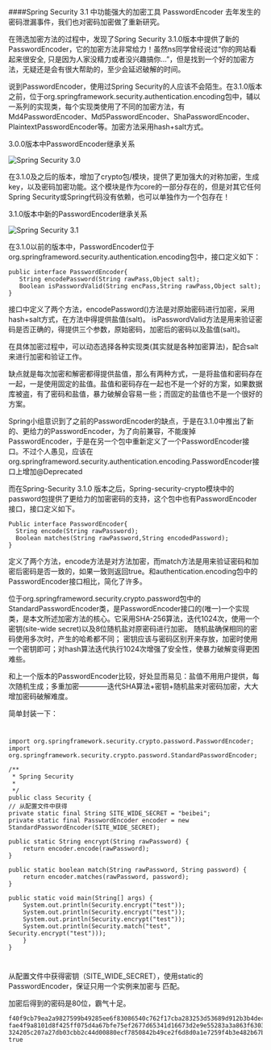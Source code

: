 ####Spring Security 3.1 中功能强大的加密工具 PasswordEncoder
去年发生的密码泄漏事件，我们也对密码加密做了重新研究。 
  
在筛选加密方法的过程中，发现了Spring Security 3.1.0版本中提供了新的PasswordEncoder，它的加密方法非常给力！虽然ns同学曾经说过“你的网站看起来很安全, 只是因为人家没精力或者没兴趣搞你...”，但是找到一个好的加密方法，无疑还是会有很大帮助的，至少会延迟破解的时间。  

说到PasswordEncoder，使用过Spring Security的人应该不会陌生。在3.1.0版本之前，位于org.springframework.security.authentication.encoding包中，辅以一系列的实现类，每个实现类使用了不同的加密方法，有Md4PasswordEncoder、Md5PasswordEncoder、ShaPasswordEncoder、PlaintextPasswordEncoder等。加密方法采用hash+salt方式。 

3.0.0版本中PasswordEncoder继承关系

![](https://github.com/silence940109/Java/blob/master/image/Security3.0.jpg "Spring Security 3.0")

在3.1.0及之后的版本，增加了crypto包/模块，提供了更加强大的对称加密，生成key，以及密码加密功能。这个模块是作为core的一部分存在的，但是对其它任何Spring Security或Spring代码没有依赖，也可以单独作为一个包存在！ 

3.1.0版本中新的PasswordEncoder继承关系 

![](https://github.com/silence940109/Java/blob/master/image/Security3.1.jpg "Spring Security 3.1")

在3.1.0以前的版本中，PasswordEncoder位于 
org.springframeword.security.authentication.encoding包中，接口定义如下： 

	public interface PasswordEncoder{  
	   String encodePassword(String rawPass,Object salt);  
	   Boolean isPasswordValid(String encPass,String rawPass,Object salt);  
	} 

接口中定义了两个方法，encodePassword()方法是对原始密码进行加密，采用hash+salt方式，在方法中得提供盐值(salt)。 isPasswordValid方法是用来验证密码是否正确的，得提供三个参数，原始密码，加密后的密码以及盐值(salt)。 

在具体加密过程中，可以动态选择各种实现类(其实就是各种加密算法)，配合salt来进行加密和验证工作。 

缺点就是每次加密和解密都得提供盐值，那么有两种方式，一是将盐值和密码存在一起，一是使用固定的盐值。盐值和密码存在一起也不是一个好的方案，如果数据库被盗，有了密码和盐值，暴力破解会容易一些；而固定的盐值也不是一个很好的方案。

Spring小组意识到了之前的PasswordEncoder的缺点，于是在3.1.0中推出了新的、更给力的PasswordEncoder，为了向前兼容，不能废掉PasswordEncoder，于是在另一个包中重新定义了一个PasswordEncoder接口。不过个人愚见，应该在org.springframeword.security.authentication.encoding.PasswordEncoder接口上增加@Deprecated 

而在Spring-Security 3.1.0 版本之后，Spring-security-crypto模块中的password包提供了更给力的加密密码的支持，这个包中也有PasswordEncoder接口，接口定义如下。

	Public interface PasswordEncoder{  
	  String encode(String rawPassword);  
	  Boolean matches(String rawPassword,String encodedPassword);  
	}  

定义了两个方法，encode方法是对方法加密，而match方法是用来验证密码和加密后密码是否一致的，如果一致则返回true。和authentication.encoding包中的PasswordEncoder接口相比，简化了许多。 

位于org.springframeword.security.crypto.password包中的 
StandardPasswordEncoder类，是PasswordEncoder接口的(唯一)一个实现类，是本文所述加密方法的核心。它采用SHA-256算法，迭代1024次，使用一个密钥(site-wide secret)以及8位随机盐对原密码进行加密。 随机盐确保相同的密码使用多次时，产生的哈希都不同； 密钥应该与密码区别开来存放，加密时使用一个密钥即可；对hash算法迭代执行1024次增强了安全性，使暴力破解变得更困难些。

和上一个版本的PasswordEncoder比较，好处显而易见：盐值不用用户提供，每次随机生成；多重加密————迭代SHA算法+密钥+随机盐来对密码加密，大大增加密码破解难度。

简单封装一下：

#		
	import org.springframework.security.crypto.password.PasswordEncoder;
	import org.springframework.security.crypto.password.StandardPasswordEncoder;
	
	/**
	 * Spring Security
	 *
	 */
	public class Security {
	// 从配置文件中获得
	private static final String SITE_WIDE_SECRET = "beibei";
	private static final PasswordEncoder encoder = new StandardPasswordEncoder(SITE_WIDE_SECRET);

	public static String encrypt(String rawPassword) {
		return encoder.encode(rawPassword);
	}

	public static boolean match(String rawPassword, String password) {
		return encoder.matches(rawPassword, password);
	}

	public static void main(String[] args) {
		System.out.println(Security.encrypt("test"));
		System.out.println(Security.encrypt("test"));
		System.out.println(Security.encrypt("test"));
		System.out.println(Security.match("test", Security.encrypt("test")));
		}
    }
#
从配置文件中获得密钥（SITE_WIDE_SECRET），使用static的PasswordEncoder，保证只用一个实例来加密与 
匹配。 

加密后得到的密码是80位，霸气十足。

	f40f9cb79ea2a9827599b49285ee6f83086540c762f17cba283253d53689d912b3b4decae83b0325
	fae4f9a8101d8f425ff075d4a67bfe75ef2677d65341d16673d2e9e55283a3a863f630328d173b32
	324205c207a27db03cbb2c44d00880ecf7850842b49ce2f6d8d0a1e7259f4b3e482b67b6b38faed7
	true

	
